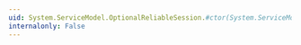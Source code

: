 ```yaml
---
uid: System.ServiceModel.OptionalReliableSession.#ctor(System.ServiceModel.Channels.ReliableSessionBindingElement)
internalonly: False
---
```

